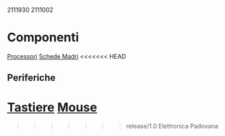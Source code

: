 2111930
2111002
# Componenti
[Processori](processori.md)
[Schede Madri](schede_madri.md)
<<<<<<< HEAD
## Periferiche
[Tastiere](periferiche/tastiere.md)
[Mouse](periferiche/mouse.md)
=======
>>>>>>> release/1.0
Elettronica Padovana
